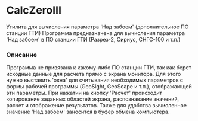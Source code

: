 # CalcZeroIII
 Утилита для вычисления параметра 'Над забоем' (дополнительное ПО станции ГТИ)
 Программа предназначена для вычисления параметра 'Над забоем' в ПО станции ГТИ (Разрез-2, Сириус, СНГС-100 и т.п.)
 
### Описание
Программа не привязана к какому-либо ПО станции ГТИ, так как берет исходные данные для расчета прямо с экрана монитора. Для этого нужно выставить 'окна' для считывания необходимых параметров с формы рабочей программы (GeoSight, GeoScape и т.п.), отображающей эти параметры.
При нажатии на кнопку 'Расчет' происходит копирование заданных областей экрана, распознавание значений, расчет и отображение результатов. Также для удобства вычисленное значение 'Над забоем' заносится в буфер обмена компьютера.
